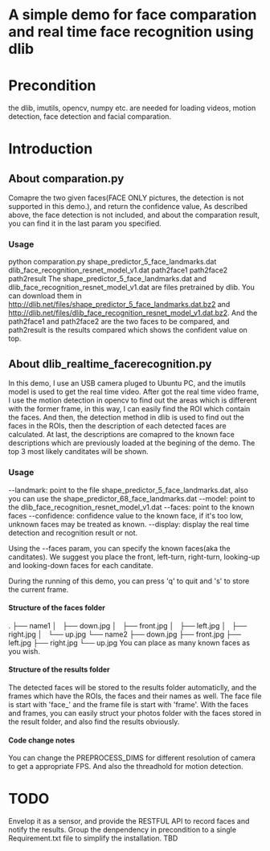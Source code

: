 A simple demo for face comparation and real time face recognition using dlib
=================================================================================

# Precondition
the dlib, imutils, opencv, numpy etc. are needed for loading videos, motion detection, face detection 
and facial comparation.

# Introduction
## About comparation.py
Comapre the two given faces(FACE ONLY pictures, the detection is not supported in this demo.), and return the confidence value, 
As described above, the face detection is not included, and about the comparation result, you can find it in the last param you specified. 
### Usage
python comparation.py shape_predictor_5_face_landmarks.dat dlib_face_recognition_resnet_model_v1.dat path2face1 path2face2 path2result
The shape_predictor_5_face_landmarks.dat and dlib_face_recognition_resnet_model_v1.dat are files pretrained by dlib. 
You can download them in http://dlib.net/files/shape_predictor_5_face_landmarks.dat.bz2 and 
http://dlib.net/files/dlib_face_recognition_resnet_model_v1.dat.bz2.
And the path2face1 and path2face2 are the two faces to be compared, and path2result is the results compared which shows the confident value 
on top.

## About dlib_realtime_facerecognition.py
In this demo, I use an USB camera pluged to Ubuntu PC, and the imutils model is used to get the real time video.
After got the real time video frame, I use the motion detection in opencv to find out the areas which is different with the former frame,
in this way, I can easily find the ROI which contain the faces. And then, the detection method in dlib is used to find out the faces in the 
ROIs, then the description of each detected faces are calculated. At last, the descriptions are comapred to the known face descriptions 
which are previously loaded at the begining of the demo. The top 3 most likely canditates will be shown.

### Usage
--landmark: point to the file shape_predictor_5_face_landmarks.dat, also you can use the shape_predictor_68_face_landmarks.dat
--model: point to the dlib_face_recognition_resnet_model_v1.dat
--faces: point to the known faces
--confidence: confidence value to the known face, if it's too low, unknown faces may be treated as known.
--display: display the real time detection and recognition result or not.

Using the --faces param, you can specify the known faces(aka the canditates). We suggest you place the front, left-turn, right-turn, looking-up 
and looking-down faces for each canditate.

During the running of this demo, you can press 'q' to quit and 's' to store the current frame.

#### Structure of the faces folder
.
├── name1
│   ├── down.jpg
│   ├── front.jpg
│   ├── left.jpg
│   ├── right.jpg
│   └── up.jpg
└── name2
    ├── down.jpg
    ├── front.jpg
    ├── left.jpg
    ├── right.jpg
    └── up.jpg
You can place as many known faces as you wish.

#### Structure of the results folder
The detected faces will be stored to the results folder automaticlly, and the frames which have the ROIs, the faces and their names as well.
The face file is start with 'face_' and the frame file is start with 'frame'.
With the faces and frames, you can easily struct your photos folder with the faces stored in the result folder, and also find the results obviously.

#### Code change notes 
You can change the PREPROCESS_DIMS for different resolution of camera to get a appropriate FPS. And also the threadhold for motion detection.

# TODO
Envelop it as a sensor, and provide the RESTFUL API to record faces and notify the results.
Group the denpendency in precondition to a single Requirement.txt file to simplify the installation.
TBD